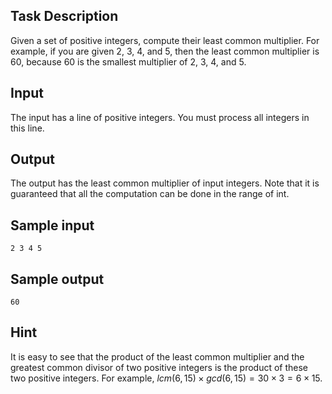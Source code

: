 ## Task Description ##

Given a set of positive integers, compute their least common multiplier. For example, if you are given 2, 3, 4, and 5, then the least common multiplier is 60, because 60 is the smallest multiplier of 2, 3, 4, and 5.

## Input ##

The input has a line of positive integers. You must process all integers in this line.

## Output ##

The output has the least common multiplier of input integers. Note that it is guaranteed that all the computation can be done in the range of int.

## Sample input ##
```
2 3 4 5
```

## Sample output ##
```
60
```

## Hint ##

It is easy to see that the product of the least common multiplier and the greatest common divisor of two positive integers is the product of these two positive integers. For example, $lcm(6, 15) \times gcd(6, 15) = 30 \times 3 = 6 \times 15$.